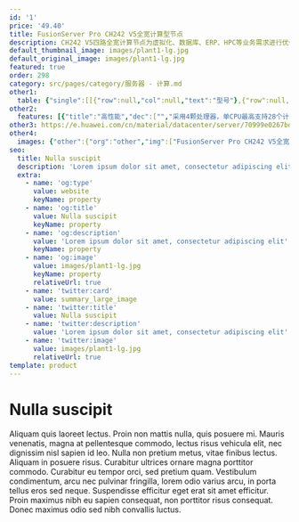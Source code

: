 ```yaml
---
id: '1'
price: '49.40'
title: FusionServer Pro CH242 V5全宽计算型节点
description: CH242 V5四路全宽计算节点为虚拟化、数据库、ERP、HPC等业务需求进行优化设计，具有超高处理性能、可扩展性和可靠性，满足企业关键业务所需。CH242 V5可支持全系列CPU(最高功耗达205W)，提供48个DDR4 DIMM插槽，并支持8个M.2 SSD存储。
default_thumbnail_image: images/plant1-lg.jpg
default_original_image: images/plant1-lg.jpg
featured: true
order: 298
category: src/pages/category/服务器 - 计算.md
other1: 
  table: {"single":[[{"row":null,"col":null,"text":"型号"},{"row":null,"col":null,"text":"CH242 V5"}],[{"row":null,"col":null,"text":"形态"},{"row":null,"col":null,"text":"全宽单槽4路刀片服务器"}],[{"row":null,"col":null,"text":"处理器"},{"row":null,"col":null,"text":"2/4个处理器，最高支持205W"}],[{"row":null,"col":null,"text":"内存"},{"row":null,"col":null,"text":"48个DDR4 DIMM插槽，最高2666MT/s"}],[{"row":null,"col":null,"text":"本地存储"},{"row":null,"col":null,"text":"4个2.5英寸SSD、SAS或SATA硬盘，4个硬盘槽位支持NVMe SSD盘\n或最多支持8个M.2 SSD（SATA接口），支持单个热插拔"}],[{"row":null,"col":null,"text":"RAID支持"},{"row":null,"col":null,"text":"支持RAID0、1、10、5、50、6、60"}],[{"row":null,"col":null,"text":"PCIe扩展"},{"row":null,"col":null,"text":"支持扩展4个MEZZ扣卡 (x16)\n支持扩展1个PCIe x16 HHHL的标准卡"}],[{"row":null,"col":null,"text":"操作系统支持"},{"row":null,"col":null,"text":"Microsoft Windows Server 2008/2012\nRed Hat Enterprise Linux\nSUSE Linux Enterprise Server\nOracle Linux\nCentOS\nHuawei Fusionsphere\nCitrix XenServer\nVMware\n"}],[{"row":null,"col":null,"text":"工作温度"},{"row":null,"col":null,"text":"5ºC-40ºC（符合ASHRAE CLASS A3标准）"}],[{"row":null,"col":null,"text":"尺寸(宽x深x高)"},{"row":null,"col":null,"text":"423 mm x 525mm x 60.5mm"}]]}
other2:
  features: [{"title":"高性能","dec":["","采用4颗处理器，单CPU最高支持28个计算核心，提供48个DIMM插槽，并支持8个M.2 SSD存储和标准PCIe扩展插槽，业务加速随心所需。",""]},{"title":"高可靠","dec":["","电信级的设计、制造工艺及元器件选型，高品质保障可靠稳定运行。",""]},{"title":"智能管理","dec":["","全生命周期智能运维，大幅提升部署及运维效率；标准化开放接口，支持Restful接口和IPMI V2.0规范，易于第三方管理软件无缝集成。",""]}]
other3: https://e.huawei.com/cn/material/datacenter/server/70999e0267bd4e46993e5f5a858fb6c5
other4:
  images: {"other":{"org":"other","img":["FusionServer Pro CH242 V5全宽计算型节点.png"]}}
seo:
  title: Nulla suscipit
  description: 'Lorem ipsum dolor sit amet, consectetur adipiscing elit'
  extra:
    - name: 'og:type'
      value: website
      keyName: property
    - name: 'og:title'
      value: Nulla suscipit
      keyName: property
    - name: 'og:description'
      value: 'Lorem ipsum dolor sit amet, consectetur adipiscing elit'
      keyName: property
    - name: 'og:image'
      value: images/plant1-lg.jpg
      keyName: property
      relativeUrl: true
    - name: 'twitter:card'
      value: summary_large_image
    - name: 'twitter:title'
      value: Nulla suscipit
    - name: 'twitter:description'
      value: 'Lorem ipsum dolor sit amet, consectetur adipiscing elit'
    - name: 'twitter:image'
      value: images/plant1-lg.jpg
      relativeUrl: true
template: product
---
```


# Nulla suscipit

Aliquam quis laoreet lectus. Proin non mattis nulla, quis posuere mi. Mauris venenatis, magna at pellentesque commodo, lectus risus vehicula elit, nec dignissim nisl sapien id leo. Nulla non pretium metus, vitae finibus lectus. Aliquam in posuere risus. Curabitur ultrices ornare magna porttitor commodo. Curabitur eu tempor orci, sed pretium quam. Vestibulum condimentum, arcu nec pulvinar fringilla, lorem odio varius arcu, in porta tellus eros sed neque. Suspendisse efficitur eget erat sit amet efficitur. Proin maximus nibh eu sapien consequat, non porttitor risus consequat. Donec maximus odio sed nibh convallis luctus.